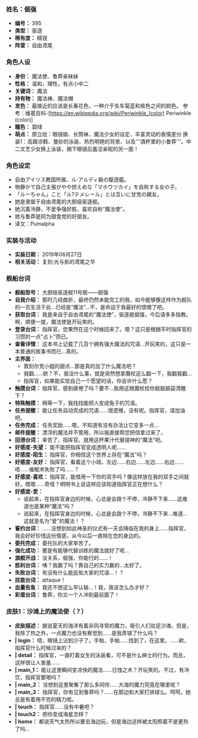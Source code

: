 ### 姓名：倔强
* **编号：** 395
* **类型：** 驱逐
* **稀有度：** 精锐
* **阵营：** 自由鸢尾


### 角色人设
* **身份：** 魔法使、鲁莽亲妹妹
* **性格：** 温和，理性，有点小中二
* **关键词：** 魔法
* **持有物：** 魔法棒、魔法帽
* **发色：** 最接近的应该是长春花色，一种介于矢车菊蓝和紫色之间的颜色。
参考：维基百科-[https://en.wikipedia.org/wiki/Periwinkle_(color) Periwinkle (color)]
* **瞳色：** 碧绿
* **萌点：** 原立绘：眼镜娘、长筒袜、魔法少女的设定、丰富灵动的表情差分
换装1：高跟凉鞋、曼妙的泳装、热烈明艳的背景、以及'''酒杯里的小鲁莽'''。中二文艺少女换上泳装，摘下眼镜后羞涩亲昵的另一面！


### 角色设定
* 自由アイリス教国所属、ル·アルディ級の駆逐艦。
* 物静かで自己主張がやや控えめな「マホウツカイ」を自称する女の子。
* 「ルーちゃん」こと「ル?テメレール」とは互いに甘党の親友。
* 她是隶属于自由鸢尾的大胆级驱逐舰。
* 她沉着冷静、不爱争强好胜，喜欢自称“魔法使”。
* 她与鲁莽是同为甜食党的好朋友。
* 译文：Pumalpha


### 实装与活动
* **实装日期：** 2019年06月27日
* **相关活动：** 复刻:光与影的鸢尾之华


### 舰船台词
* **舰船型号：** 大胆级驱逐舰11号舰——倔强
* **自我介绍：** 那时几经曲折，最终仍然未能完工的我，如今能够像这样作为舰队的一员生活于此…已经是“魔法”…不，是命运于我最好的馈赠了吧。
* **获取台词：** 我是来自于自由鸢尾的“魔法使”，驱逐舰倔强，今后请多多指教。啊，顺便一提，魔法使是开玩笑的。
* **登录台词：** 指挥官，您果然在这个时候回来了。嗯？这只是根据平时指挥官的习惯的一点“占卜”而已。
* **查看详情：** 这本书上记载了几百个拥有强大魔法的咒语…开玩笑的，这只是一本普通的故事书而已…真的。
* **主界面：**
  * 敦刻尔克小姐的甜点…那是真的加了什么魔法吧？
  * 我戳……欸？不，我没什么事，就是突然想拿魔杖这么戳一下，我戳我戳…
  * 指挥官，如果能实现自己一个愿望的话，你会许什么愿？
* **触摸台词：** 指挥官，感到疲倦了吗？要不…我用这根魔杖给你敲敲脑袋清醒下？
* **特殊触摸：** 稍等一下，我找找能把人变成兔子的咒语。
* **任务提醒：** 能让任务自动完成的咒语……很遗憾，没有呢。指挥官，请加油吧。
* **任务完成：** 任务奖励……嗯，不知道有没有办法让它变多一点…
* **邮件提醒：** 漂浮的魔法并不管用，所以我直接帮您把信拿过来了。
* **回港台词：** 幸苦了，指挥官。就用这杯果汁代替提神的“魔法”吧。
* **好感度-失望：** 能不能把指挥官变成透明人呢……
* **好感度-陌生：** 指挥官，你相信这个世界上存在“魔法”吗？
* **好感度-友好：** 指挥官，看着这个小球。左边……右边……左边……右边……唔……催眠术失败了吗……？
* **好感度-喜欢：** 指挥官，能借用一下你的双手吗？像这样放在我的双手之间就好。嗯嗯……奇怪？明明书上说这样应该知道指挥官正在想什么？
* **好感度-爱：**
  * 说起来，在指挥官身边的时候，心总是会跳个不停，冷静不下来……这难道也是某种“魔法”吗？
  * 说起来，在指挥官身边的时候，心总是会跳个不停，冷静不下来…难道…这就是名为“爱”的魔法！？
* **誓约台词：** ……没想到如此神圣的仪式有一天会降临在我的身上……指挥官，我会好好珍惜这份情感，从今以后一直陪在您的身边的。
* **委托完成：** 委托队的大家幸苦了。
* **强化成功：** 要是有能够代替训练的魔法就好了呢…
* **旗舰开战：** 没关系，倔强，你能行的……！
* **胜利台词：** 咦？我赢了吗？靠自己的实力赢的…太好了。
* **失败台词：** 有没有什么能庇佑大家的咒语…！？
* **技能台词：** attaque！
* **血量告急：** 我还不想这么早认输…！我，我该怎么办才好？
* **彩蛋台词：** 鲁莽，你又一个人冲到最前面了！


### 皮肤1：沙滩上的魔法使（？）
* **皮肤描述：** 据说夏天的海洋有着非同寻常的魔力，吸引人们驻足沙滩。但是，我除了热之外，一点魔力也没有察觉到……是我弄错了什么吗？
* **| login：** 唔，眼镜上沾到沙子了。手帕，手帕……找到了，在这里。……欸，指挥官什么时候过来的？
* **| detail：** 指挥官，一直盯着女生的泳装看，可不是什么绅士的行为。而且，这样很让人害羞……
* **| main_1：** 能让这里瞬间变凉快的魔法……日蚀之术？开玩笑的。不过，有冷饮，指挥官要喝吗？
* **| main_2：** 没想到这里聚集了那么多同伴……大海的魔力究竟在哪里呢？
* **| main_3：** 指挥官，你有见到鲁莽吗？……在那边和大家打排球么。呵呵，她总是有着用不完的精力呢。
* **| touch：** 指挥官……没有中暑吧？
* **| touch2：** 把你变成海星怎样？
* **| home：** 都说天气太热所以要去海边玩，但是海边这样被太阳照着不是更热了吗…
